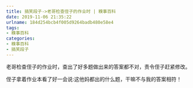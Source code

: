 ```yaml
---
title: 搞笑段子->老哥检查侄子的作业时 | 糗事百科
date: 2019-11-06 21:35:22
urlname: 184d254bcb4f005d9264badb480e58e4
tags: 
- 糗事百科
categories:
- 糗事百科
- 搞笑段子
---
```

老哥检查侄子的作业时，查出了好多题做出来的答案都不对，责令侄子赶紧修改。

侄子拿着作业本看了好一会说:这他妈都出的什么题，干嘛不与我的答案相符！


